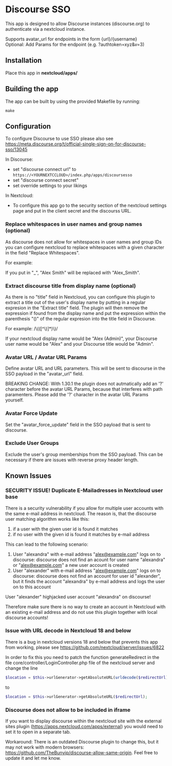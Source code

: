 # Discourse SSO

This app is designed to allow Discourse instances (discourse.org) to authenticate via a nextcloud instance.

Supports avatar_url for endpoints in the form {url}/{username}  
Optional: Add Params for the endpoint (e.g. ?authtoken=xyz&v=3)

## Installation

Place this app in **nextcloud/apps/**

## Building the app

The app can be built by using the provided Makefile by running:

    make

## Configuration

To configure Discourse to use SSO please also see https://meta.discourse.org/t/official-single-sign-on-for-discourse-sso/13045

In Discourse:

- set "discourse connect url" to `https://<YOURNEXTCCLOUD>/index.php/apps/discoursesso`
- set "discourse connect secret"
- set override settings to your likings

In Nextcloud:

- To configure this app go to the security section of the nextcloud settings page and put in the client secret and the discourss URL.

### Replace whitespaces in user names and group names (optional)

As discourse does not allow for whitespaces in user names and group IDs you can configure nextcloud to replace whitespaces with a given character in the field "Replace Whitespaces".

For example:

If you put in "\_", "Alex Smith" will be replaced with "Alex_Smith".

### Extract discourse title from display name (optional)

As there is no "title" field in Nextcloud, you can configure this plugin to extract a title out of the user's display name by putting in a regular expresion in the "Extract title" field. The plugin will then remove the expression if found from the display name and put the expression within the parenthesis "()" of the regular expresion into the title field in Discourse.

For example: /\\(([^\\)]\*)\\)/

If your nextcloud display name would be "Alex (Admin)", your Discourse user name would be "Alex" and your Discourse title would be "Admin".

### Avatar URL / Avatar URL Params

Define avatar URL and URL parameters. This will be sent to discourse in the SSO payload in the "avatar_url" field.

BREAKING CHANGE: With 1.30.1 the plugin does not autmatically add an '?' character before the avatar URL Params, because that interferes with path paramenters. Please add the '?' character in the avatar URL Params yourself.

### Avatar Force Update

Set the "avatar_force_update" field in the SSO payload that is sent to discourse.

### Exclude User Groups

Exclude the user's group memberships from the SSO payload. This can be necessary if there are issues with reverse proxy header length.

## Known Issues

### SECURITY ISSUE! Duplicate E-Mailadresses in Nextcloud user base

There is a security vulnerability if you allow for multiple user accounts with the same e-mail address in nextcloud. The reason is, that the discourse user matching algorithm works like this:

1. if a user with the given user id is found it matches
2. if no user with the given id is found it matches by e-mail address

This can lead to the following scenario:

1. User "alexandra" with e-mail address "alex@example.com" logs on to discourse: discourse does not find an acount for user name "alexandra" or "alex@example.com" a new user account is created
2. User "alexander" with e-mail address "alex@example.com" logs on to discourse: discourse does not find an account for user id "alexander", but it finds the account "alexandra" by e-mail address and logs the user on to this account

User "alexander" highjacked user account "alexandra" on discourse!

Therefore make sure there is no way to create an account in Nextcloud with an existing e-mail address and do not use this plugin together with local discourse accounts!

### Issue with URL decode in Nextcloud 18 and below

There is a bug in nextcloud versions 18 and below that prevents this app from working, please see https://github.com/nextcloud/server/issues/6822

In order to fix this you need to patch the function generateRedirect in the file core/controller/LoginController.php file of the nextcloud server and change the line

```php
$location = $this->urlGenerator->getAbsoluteURL(urldecode($redirectUrl));
```

to

```php
$location = $this->urlGenerator->getAbsoluteURL($redirectUrl);
```

### Discourse does not allow to be included in iframe

If you want to display discourse within the nextcloud site with the external sites plugin (https://apps.nextcloud.com/apps/external) you would need to set it to open in a separate tab.

Workaround: There is an outdated Discourse plugin to change this, but it may not work with modern browsers: https://github.com/TheBunyip/discourse-allow-same-origin. Feel free to update it and let me know.
